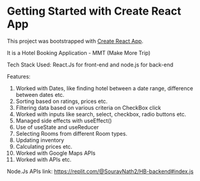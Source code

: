 # Getting Started with Create React App

This project was bootstrapped with [Create React App](https://github.com/facebook/create-react-app).


It is a Hotel Booking Application - MMT (Make More Trip)

Tech Stack Used: React.Js for front-end and node.js for back-end

Features: 
1. Worked with Dates, like finding hotel between a date range, difference between dates etc.
2. Sorting based on ratings, prices etc.
3. Filtering data based on various criteria on CheckBox click
4. Worked with inputs like search, select, checkbox, radio buttons etc.
5. Managed side effects with useEffect()
6. Use of useState and useReducer
7. Selecting Rooms from different Room types.
8. Updating inventory
9. Calculating prices etc.
10. Worked with Google Maps APIs
11. Worked with APIs etc.

Node.Js APIs link: 
https://replit.com/@SouravNath2/HB-backend#index.js
